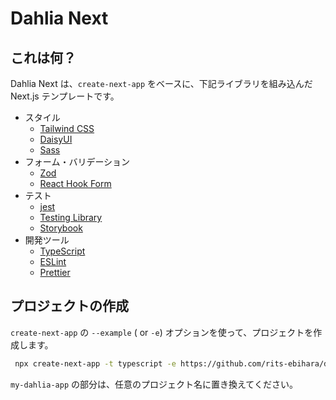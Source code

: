 # Dahlia Next

## これは何？

Dahlia Next は、`create-next-app` をベースに、下記ライブラリを組み込んだ Next.js テンプレートです。

- スタイル
    - [Tailwind CSS](https://tailwindcss.com/)
    - [DaisyUI](https://daisyui.com/)
    - [Sass](https://sass-lang.com/)
- フォーム・バリデーション
    - [Zod](https://zod.dev/)
    - [React Hook Form](https://react-hook-form.com/jp/)
- テスト
    - [jest](https://jestjs.io/ja/)
    - [Testing Library](https://testing-library.com/)
    - [Storybook](https://storybook.js.org/)
- 開発ツール
    - [TypeScript](https://www.typescriptlang.org/)
    - [ESLint](https://eslint.org/)
    - [Prettier](https://prettier.io/)

## プロジェクトの作成

`create-next-app` の `--example` ( or `-e`) オプションを使って、プロジェクトを作成します。

```bash
 npx create-next-app -t typescript -e https://github.com/rits-ebihara/dahlia-next my-dahlia-app
```

`my-dahlia-app` の部分は、任意のプロジェクト名に置き換えてください。
